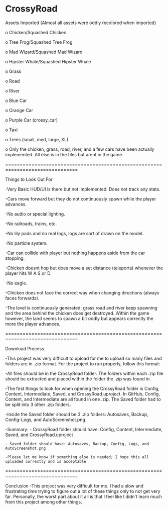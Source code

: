 # CrossyRoad

Assets Imported (Almost all assets were oddly recolored when imported)

o Chicken/Squashed Chicken

o Tree Frog/Squashed Tree Frog

o Mad Wizard/Squashed Mad Wizard

o Hipster Whale/Squashed Hipster Whale

o Grass

o Road

o River

o Blue Car

o Orange Car

o Purple Car (crossy_car)

o Taxi

o Trees (small, med, large, XL)

o Only the chicken, grass, road, river, and a few cars have been actually implemented. All else is in the files but arent in the game.

===============================================================================

Things to Look Out For

-Very Basic HUD/UI is there but not implemented. Does not track any stats.

-Cars move forward but they do not continuously spawn while the player advances.

-No audio or special lighting.

-No railroads, trains, etc.

-No lily pads and no real logs, logs are sort of drawn on the model.

-No particle system.

-Car can collide with player but nothing happens aside from the car stopping.

-Chicken doesnt hop but does move a set distance (teleports) whenever the player hits W A S or D.

-No eagle.

-Chicken does not face the correct way when changing directions (always faces forwards).

-The level is continuously generated; grass road and river keep spawning and the area behind the chicken does get destroyed. Within the 
game however, the land seems to spawn a bit oddly but appears correctly the more the player advances.

===============================================================================

Download Process

-This project was very difficult to upload for me to upload so many files and folders are in .zip format. For the project to run properly, follow this format:

  -All files should be in the CrossyRoad folder. The folders within each .zip file should be extracted and placed within the folder the   .zip was found in.
  
  -The first things to look for when opening the CrossyRoad folder is Config, Content, Intermediate, Saved, and CrossyRoad.uproject. In    GitHub, Config, Content, and Intermediate are all found in one .zip. The Saved folder had to be split into 3 other .zip folders.
  
  -Inside the Saved folder should be 3 .zip folders: Autosaves, Backup, Config-Logs, and AutoScreenshot.png.

  -Summary:
    - CrossyRoad folder should have: Config, Content, Intermediate, Saved, and CrossyRoad.uproject
    
    - Saved folder should have: Autosaves, Backup, Config, Logs, and AutoScreenshot.png
    
    -Please let me know if something else is needed; I hope this all uploaded correctly and is acceptable

===============================================================================

Conclusion
-This project was very difficult for me. I had a slow and frustrating time trying to figure out a lot of these things only to not get very far. Personally, the worst part about it all is that I feel like I didn't learn much from this project among other things. 
